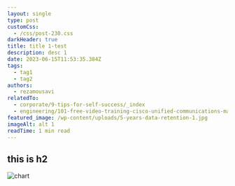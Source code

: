 ```yaml
---
layout: single
type: post
customCss:
  - /css/post-230.css
darkHeader: true
title: title 1-test
description: desc 1
date: 2023-06-15T11:53:35.384Z
tags:
  - tag1
  - tag2
authors:
  - rezamousavi
relatedTo:
  - corporate/9-tips-for-self-success/_index
  - engineering/101-free-video-training-cisco-unified-communications-manager-part-3/_index
featured_image: /wp-content/uploads/5-years-data-retention-1.jpg
imageAlt: alt 1
readTime: 1 min read
---
```

## t﻿his is h2

![chart](/wp-content/uploads/9-charts-1-768x496.jpg "chart")